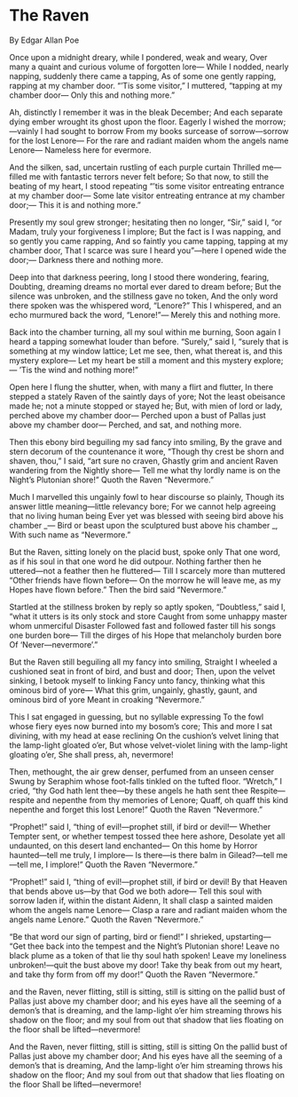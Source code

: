 ﻿# The Raven
By Edgar Allan Poe

Once upon a midnight dreary, while I pondered, weak and weary,
Over many a quaint and curious volume of forgotten lore—
While I nodded, nearly napping, suddenly there came a tapping,
As of some one gently rapping, rapping at my chamber door.
“’Tis some visitor,” I muttered, “tapping at my chamber door—
Only this and nothing more.”

Ah, distinctly I remember it was in the bleak December;
And each separate dying ember wrought its ghost upon the floor.
Eagerly I wished the morrow;—vainly I had sought to borrow
From my books surcease of sorrow—sorrow for the lost Lenore—
For the rare and radiant maiden whom the angels name Lenore—
Nameless here for evermore.

And the silken, sad, uncertain rustling of each purple curtain
Thrilled me—filled me with fantastic terrors never felt before;
So that now, to still the beating of my heart, I stood repeating
“’tis some visitor entreating entrance at my chamber door—
Some late visitor entreating entrance at my chamber door;—
This it is and nothing more.”

Presently my soul grew stronger; hesitating then no longer,
“Sir,” said I, “or Madam, truly your forgiveness I implore;
But the fact is I was napping, and so gently you came rapping,
And so faintly you came tapping, tapping at my chamber door,
That I scarce was sure I heard you”—here I opened wide the door;—
Darkness there and nothing more.

Deep into that darkness peering, long I stood there wondering, fearing,
Doubting, dreaming dreams no mortal ever dared to dream before;
But the silence was unbroken, and the stillness gave no token,
And the only word there spoken was the whispered word, “Lenore?”
This I whispered, and an echo murmured back the word, “Lenore!”—
Merely this and nothing more.

Back into the chamber turning, all my soul within me burning,
Soon again I heard a tapping somewhat louder than before.
“Surely,” said I, “surely that is something at my window lattice;
Let me see, then, what thereat is, and this mystery explore—
Let my heart be still a moment and this mystery explore;—
’Tis the wind and nothing more!”

Open here I flung the shutter, when, with many a flirt and flutter,
In there stepped a stately Raven of the saintly days of yore;
Not the least obeisance made he; not a minute stopped or stayed he;
But, with mien of lord or lady, perched above my chamber door—
Perched upon a bust of Pallas just above my chamber door—
Perched, and sat, and nothing more.

Then this ebony bird beguiling my sad fancy into smiling,
By the grave and stern decorum of the countenance it wore,
“Though thy crest be shorn and shaven, thou,” I said, “art sure no craven,
Ghastly grim and ancient Raven wandering from the Nightly shore—
Tell me what thy lordly name is on the Night’s Plutonian shore!”
Quoth the Raven “Nevermore.”

Much I marvelled this ungainly fowl to hear discourse so plainly,
Though its answer little meaning—little relevancy bore;
For we cannot help agreeing that no living human being
Ever yet was blessed with seeing bird above his chamber _—
Bird or beast upon the sculptured bust above his chamber _,
With such name as “Nevermore.”

But the Raven, sitting lonely on the placid bust, spoke only
That one word, as if his soul in that one word he did outpour.
Nothing farther then he uttered—not a feather then he fluttered—
Till I scarcely more than muttered “Other friends have flown before—
On the morrow he will leave me, as my Hopes have flown before.”
Then the bird said “Nevermore.”

Startled at the stillness broken by reply so aptly spoken,
“Doubtless,” said I, “what it utters is its only stock and store
Caught from some unhappy master whom unmerciful Disaster
Followed fast and followed faster till his songs one burden bore—
Till the dirges of his Hope that melancholy burden bore
Of ‘Never—nevermore’.”

But the Raven still beguiling all my fancy into smiling,
Straight I wheeled a cushioned seat in front of bird, and bust and door;
Then, upon the velvet sinking, I betook myself to linking
Fancy unto fancy, thinking what this ominous bird of yore—
What this grim, ungainly, ghastly, gaunt, and ominous bird of yore
Meant in croaking “Nevermore.”

This I sat engaged in guessing, but no syllable expressing
To the fowl whose fiery eyes now burned into my bosom’s core;
This and more I sat divining, with my head at ease reclining
On the cushion’s velvet lining that the lamp-light gloated o’er,
But whose velvet-violet lining with the lamp-light gloating o’er,
She shall press, ah, nevermore!

Then, methought, the air grew denser, perfumed from an unseen censer
Swung by Seraphim whose foot-falls tinkled on the tufted floor.
“Wretch,” I cried, “thy God hath lent thee—by these angels he hath sent thee
Respite—respite and nepenthe from thy memories of Lenore;
Quaff, oh quaff this kind nepenthe and forget this lost Lenore!”
Quoth the Raven “Nevermore.”

“Prophet!” said I, “thing of evil!—prophet still, if bird or devil!—
Whether Tempter sent, or whether tempest tossed thee here ashore,
Desolate yet all undaunted, on this desert land enchanted—
On this home by Horror haunted—tell me truly, I implore—
Is there—is there balm in Gilead?—tell me—tell me, I implore!”
Quoth the Raven “Nevermore.”

“Prophet!” said I, “thing of evil!—prophet still, if bird or devil!
By that Heaven that bends above us—by that God we both adore—
Tell this soul with sorrow laden if, within the distant Aidenn,
It shall clasp a sainted maiden whom the angels name Lenore—
Clasp a rare and radiant maiden whom the angels name Lenore.”
Quoth the Raven “Nevermore.”

“Be that word our sign of parting, bird or fiend!” I shrieked, upstarting—
“Get thee back into the tempest and the Night’s Plutonian shore!
Leave no black plume as a token of that lie thy soul hath spoken!
Leave my loneliness unbroken!—quit the bust above my door!
Take thy beak from out my heart, and take thy form from off my door!”
Quoth the Raven “Nevermore.”

and the Raven, never flitting, still is sitting, still is sitting
on the pallid bust of Pallas just above my chamber door;
and his eyes have all the seeming of a demon’s that is dreaming,
and the lamp-light o’er him streaming throws his shadow on the floor;
and my soul from out that shadow that lies floating on the floor
shall be lifted—nevermore!

And the Raven, never flitting, still is sitting, still is sitting
On the pallid bust of Pallas just above my chamber door;
And his eyes have all the seeming of a demon’s that is dreaming,
And the lamp-light o’er him streaming throws his shadow on the floor;
And my soul from out that shadow that lies floating on the floor
Shall be lifted—nevermore!
